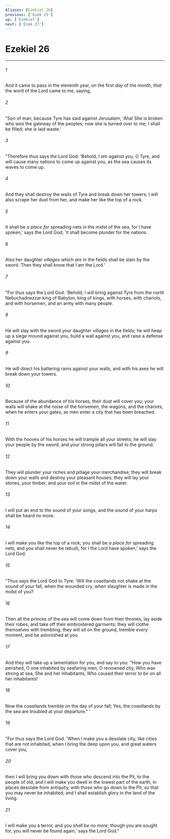 ```yaml
---
Aliases: [Ezekiel 26]
previous: ['Ezek 25']
up: ['Ezekiel']
next: ['Ezek 27']
---
```

# Ezekiel 26

***


###### 1 
And it came to pass in the eleventh year, on the first _day_ of the month, _that_ the word of the Lord came to me, saying, 

###### 2 
"Son of man, because Tyre has said against Jerusalem, 'Aha! She is broken who _was_ the gateway of the peoples; now she is turned over to me; I shall be filled; she is laid waste.' 

###### 3 
"Therefore thus says the Lord God: 'Behold, I _am_ against you, O Tyre, and will cause many nations to come up against you, as the sea causes its waves to come up. 

###### 4 
And they shall destroy the walls of Tyre and break down her towers; I will also scrape her dust from her, and make her like the top of a rock. 

###### 5 
It shall be _a place for_ spreading nets in the midst of the sea, for I have spoken,' says the Lord God; 'it shall become plunder for the nations. 

###### 6 
Also her daughter _villages_ which _are_ in the fields shall be slain by the sword. Then they shall know that I am the Lord.' 

###### 7 
"For thus says the Lord God: 'Behold, I will bring against Tyre from the north Nebuchadnezzar king of Babylon, king of kings, with horses, with chariots, and with horsemen, and an army with many people. 

###### 8 
He will slay with the sword your daughter _villages_ in the fields; he will heap up a siege mound against you, build a wall against you, and raise a defense against you. 

###### 9 
He will direct his battering rams against your walls, and with his axes he will break down your towers. 

###### 10 
Because of the abundance of his horses, their dust will cover you; your walls will shake at the noise of the horsemen, the wagons, and the chariots, when he enters your gates, as men enter a city that has been breached. 

###### 11 
With the hooves of his horses he will trample all your streets; he will slay your people by the sword, and your strong pillars will fall to the ground. 

###### 12 
They will plunder your riches and pillage your merchandise; they will break down your walls and destroy your pleasant houses; they will lay your stones, your timber, and your soil in the midst of the water. 

###### 13 
I will put an end to the sound of your songs, and the sound of your harps shall be heard no more. 

###### 14 
I will make you like the top of a rock; you shall be _a place for_ spreading nets, and you shall never be rebuilt, for I the Lord have spoken,' says the Lord God. 

###### 15 
"Thus says the Lord God to Tyre: 'Will the coastlands not shake at the sound of your fall, when the wounded cry, when slaughter is made in the midst of you? 

###### 16 
Then all the princes of the sea will come down from their thrones, lay aside their robes, and take off their embroidered garments; they will clothe themselves with trembling; they will sit on the ground, tremble _every_ moment, and be astonished at you. 

###### 17 
And they will take up a lamentation for you, and say to you: "How you have perished, O one inhabited by seafaring men, O renowned city, Who was strong at sea, She and her inhabitants, Who caused their terror _to be_ on all her inhabitants! 

###### 18 
Now the coastlands tremble on the day of your fall; Yes, the coastlands by the sea are troubled at your departure." ' 

###### 19 
"For thus says the Lord God: 'When I make you a desolate city, like cities that are not inhabited, when I bring the deep upon you, and great waters cover you, 

###### 20 
then I will bring you down with those who descend into the Pit, to the people of old, and I will make you dwell in the lowest part of the earth, in places desolate from antiquity, with those who go down to the Pit, so that you may never be inhabited; and I shall establish glory in the land of the living. 

###### 21 
I will make you a terror, and you _shall be_ no _more;_ though you are sought for, you will never be found again,' says the Lord God."

